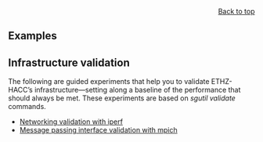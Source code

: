 <div id="readme" class="Box-body readme blob js-code-block-container">
<article class="markdown-body entry-content p-3 p-md-6" itemprop="text">
<p align="right">
<a href="https://github.com/fpgasystems/sgrt/tree/main#--systems-group-runtime">Back to top</a>
</p>

# Examples

# Infrastructure validation
The following are guided experiments that help you to validate ETHZ-HACC’s infrastructure—setting along a baseline of the performance that should always be met. These experiments are based on *sgutil validate* commands.

* [Networking validation with iperf](./examples/sgutil-validate-iperf.md#networking-validation-with-iperf)
* [Message passing interface validation with mpich](./examples/sgutil-validate-mpi.md#message-passing-interface-validation-with-mpich)